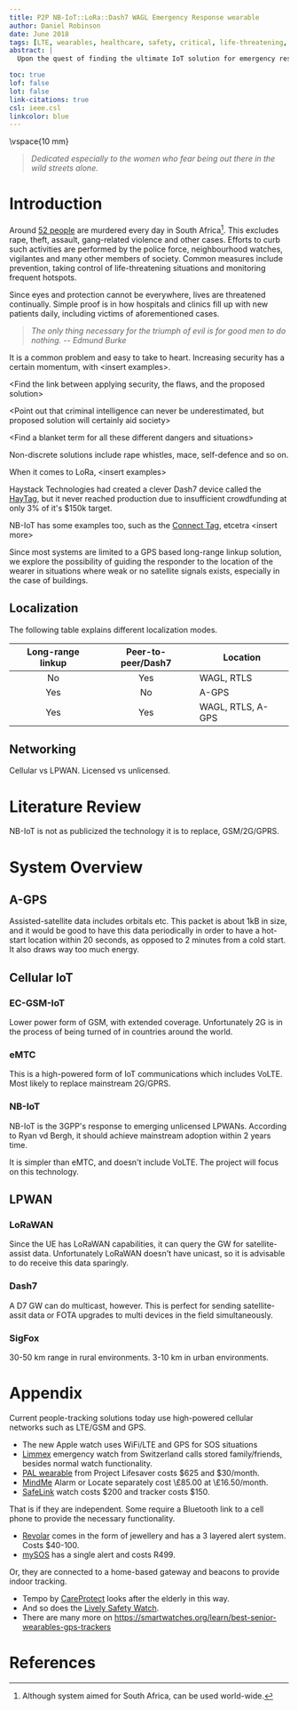 ```yaml
---
title: P2P NB-IoT::LoRa::Dash7 WAGL Emergency Response wearable
author: Daniel Robinson
date: June 2018
tags: [LTE, wearables, healthcare, safety, critical, life-threatening, SDR, NB-IoT, Dash7, localization]
abstract: |
  Upon the quest of finding the ultimate IoT solution for emergency response, an idea was borne which uses peer-to-peer networking and a suitable long-range LPWAN. Fast localization is key, along with the capability of sending critical physiological signals. A final practical PoC can be worn and tested in the form of either a LoRa or NB-IoT based system, both with Dash7 wireless P2P networking, RSSI trilateration engines and A-GPS. The two comparable systems also aid the licensed vs unlicensed LPWAN debate. The P2P network is most useful in WAGL mode which guides a responder directly to the wearer, besides the ability to operate independently from gateways in constrained cases.

toc: true
lof: false
lot: false
link-citations: true
csl: ieee.csl
linkcolor: blue
---
```


\vspace{10 mm}

> *Dedicated especially to the women who fear being out there in the wild streets alone.*

# Introduction

Around [52 people](https://africacheck.org/factsheets/south-africas-crime-statistics-201617) are murdered every day in South Africa[^inTheWorldToo]. This excludes rape, theft, assault, gang-related violence and other cases. Efforts to curb such activities are performed by the police force, neighbourhood watches, vigilantes and many other members of society. Common measures include prevention, taking control of life-threatening situations and monitoring frequent hotspots.

[^inTheWorldToo]: Although system aimed for South Africa, can be used world-wide.

Since eyes and protection cannot be everywhere, lives are threatened continually. Simple proof is in how hospitals and clinics fill up with new patients daily, including victims of aforementioned cases.

> *The only thing necessary for the triumph of evil is for good men to do nothing. -- Edmund Burke* 

It is a common problem and easy to take to heart. Increasing security has a certain momentum, with \<insert examples\>.

\<Find the link between applying security, the flaws, and the proposed solution\>

\<Point out that criminal intelligence can never be underestimated, but proposed solution will certainly aid society\>

\<Find a blanket term for all these different dangers and situations\>

Non-discrete solutions include rape whistles, mace, self-defence and so on.

When it comes to LoRa, \<insert examples\>

Haystack Technologies had created a clever Dash7 device called the [HayTag](http://haystacktechnologies.com/wp-content/uploads/2016/10/Haytag-Product-Sheet.pdf), but it never reached production due to insufficient crowdfunding at only 3% of it's \$150k target.

NB-IoT has some examples too, such as the [Connect Tag](https://www.zdnet.com/article/samsung-launches-nb-iot-gps-smart-tag), etcetra \<insert more\>

Since most systems are limited to a GPS based long-range linkup solution, we explore the possibility of guiding the responder to the location of the wearer in situations where weak or no satellite signals exists, especially in the case of buildings.

## Localization

The following table explains different localization modes.

| Long-range linkup | Peer-to-peer/Dash7 | Location          |
| :---------------: | :----------------: | ----------------- |
|        No         |        Yes         | WAGL, RTLS        |
|        Yes        |         No         | A-GPS             |
|        Yes        |        Yes         | WAGL, RTLS, A-GPS |



## Networking

Cellular vs LPWAN. Licensed vs unlicensed. 

# Literature Review

NB-IoT is not as publicized the technology it is to replace, GSM/2G/GPRS.

# System Overview

## A-GPS

Assisted-satellite data includes orbitals etc. This packet is about 1kB in size, and it would be good to have this data periodically in order to have a hot-start location within 20 seconds, as opposed to 2 minutes from a cold start. It also draws way too much energy.

## Cellular IoT

### EC-GSM-IoT

Lower power form of GSM, with extended coverage. Unfortunately 2G is in the process of being turned of in countries around the world.

### eMTC

This is a high-powered form of IoT communications which includes VoLTE. Most likely to replace mainstream 2G/GPRS.

### NB-IoT

NB-IoT is the 3GPP's response to emerging unlicensed LPWANs. According to Ryan vd Bergh, it should achieve mainstream adoption within 2 years time.

It is simpler than eMTC, and doesn't include VoLTE. The project will focus on this technology.

## LPWAN

### LoRaWAN

Since the UE has LoRaWAN capabilities, it can query the GW for satellite-assist data. Unfortunately LoRaWAN doesn't have unicast, so it is advisable to do receive this data sparingly.

### Dash7

A D7 GW can do multicast, however. This is perfect for sending satellite-assit data or FOTA upgrades to multi devices in the field simultaneously.

### SigFox

30-50 km range in rural environments. 3-10 km in urban environments.

# Appendix

Current people-tracking solutions today use high-powered cellular networks such as LTE/GSM and GPS. 

- The new Apple watch uses WiFi/LTE and GPS for SOS situations
- [Limmex](https://www.limmex.com/intl/en) emergency watch from Switzerland calls stored family/friends, besides normal watch functionality.
- [PAL wearable](http://www.projectlifesaver.org/Pal-info) from Project Lifesaver costs \$625 and \$30/month.
- [MindMe](http://www.mindme.care/payments/default.html) Alarm or Locate separately cost \£85.00 at \£16.50/month.
- [SafeLink](http://safelinkgps.com) watch costs \$200 and tracker costs \$150.

That is if they are independent. Some require a Bluetooth link to a cell phone to provide the necessary functionality. 

- [Revolar](https://revolar.com) comes in the form of jewellery and has a 3 layered alert system. Costs \$40-100.
- [mySOS](https://mysos.co.za/panicbutton) has a single alert and costs R499.

Or, they are connected to a home-based gateway and beacons to provide indoor tracking. 

- Tempo by [CareProtect](https://www.carepredict.com) looks after the elderly in this way.
- And so does the [Lively Safety Watch](http://www.mylively.com).
- There are many more on https://smartwatches.org/learn/best-senior-wearables-gps-trackers

# References